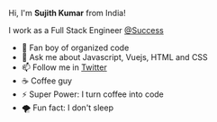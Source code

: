 Hi, I'm **Sujith Kumar** from India!

I work as a Full Stack Engineer [@Success](https://www.success.app/)

- 🔭 Fan boy of organized code
- 💬 Ask me about Javascript, Vuejs, HTML and CSS
- 📫 Follow me in [Twitter](https://twitter.com/codenameJr)
- :coffee: Coffee guy
- ⚡ Super Power: I turn coffee into code
- 🌪️ Fun fact: I don't sleep
